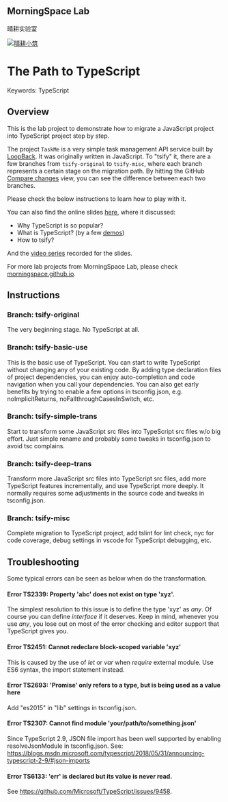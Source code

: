 ## MorningSpace Lab 

晴耕实验室

[![晴耕小筑](https://morningspace.github.io/assets/images/banner.jpg)](https://morningspace.github.io)

# The Path to TypeScript

Keywords: TypeScript

## Overview

This is the lab project to demonstrate how to migrate a JavaScript project into TypeScript project step by step.

The project `TaskMe` is a very simple task management API service built by [LoopBack](http://loopback.io/). It was originally written in JavaScript. To "tsify" it, there are a few branches from `tsify-original` to `tsify-misc`, where each branch represents a certain stage on the migration path. By hitting the GitHub [Compare changes](https://github.com/morningspace/lab-typescript/compare) view, you can see the difference between each two branches.

Please check the below instructions to learn how to play with it.

You can also find the online slides [here](https://morningspace.github.io/lab-typescript), where it discussed:
* Why TypeScript is so popular?
* What is TypeScript? (by a few [demos](https://github.com/morningspace/lab-typescript/tree/master/code/demos))
* How to tsify?

And the [video series](http://v.youku.com/v_show/id_XMzg0ODc2NTEwNA==.html) recorded for the slides.

For more lab projects from MorningSpace Lab, please check [morningspace.github.io](https://morningspace.github.io).

## Instructions

### Branch: tsify-original

The very beginning stage. No TypeScript at all.

### Branch: tsify-basic-use

This is the basic use of TypeScript. You can start to write TypeScript without changing any of your existing code. By adding type declaration files of project dependencies, you can enjoy auto-completion and code navigation when you call your dependencies. You can also get early benefits by trying to enable a few options in tsconfig.json, e.g. noImplicitReturns, noFallthroughCasesInSwitch, etc.

### Branch: tsify-simple-trans

Start to transform some JavaScript src files into TypeScript src files w/o big effort. Just simple rename and probably some tweaks in tsconfig.json to avoid tsc complains.

### Branch: tsify-deep-trans

Transform more JavaScript src files into TypeScript src files, add more TypeScript features incrementally, and use TypeScript more deeply. It normally requires some adjustments in the source code and tweaks in tsconfig.json.

### Branch: tsify-misc

Complete migration to TypeScript project, add tslint for lint check, nyc for code coverage, debug settings in vscode for TypeScript debugging, etc.

## Troubleshooting

Some typical errors can be seen as below when do the transformation.

#### Error TS2339: Property 'abc' does not exist on type 'xyz'.

The simplest resolution to this issue is to define the type 'xyz' as _any_. Of course you can define _interface_ if it deserves. Keep in mind, whenever you use _any_, you lose out on most of the error checking and editor support that TypeScript gives you.

#### Error TS2451: Cannot redeclare block-scoped variable 'xyz'

This is caused by the use of _let_ or _var_ when _require_ external module. Use ES6 syntax, the import statement instead.

#### Error TS2693: 'Promise' only refers to a type, but is being used as a value here

Add "es2015" in "lib" settings in tsconfig.json.

#### Error TS2307: Cannot find module 'your/path/to/something.json'

Since TypeScript 2.9, JSON file import has been well supported by enabling resolveJsonModule in tsconfig.json. See: https://blogs.msdn.microsoft.com/typescript/2018/05/31/announcing-typescript-2-9/#json-imports

#### Error TS6133: 'err' is declared but its value is never read.

See https://github.com/Microsoft/TypeScript/issues/9458.

